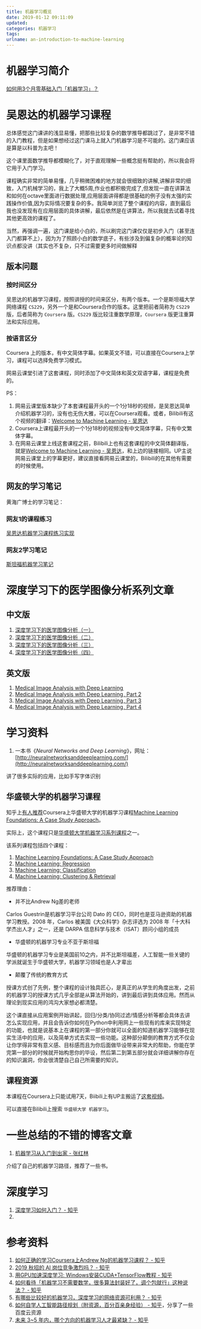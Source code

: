 ```yaml
---
title: 机器学习概览
date: 2019-01-12 09:11:09
updated:
categories: 机器学习
tags:
urlname: an-introduction-to-machine-learning
---
```


# 机器学习简介

[如何用3个月零基础入门「机器学习」？](https://zhuanlan.zhihu.com/p/29704017)

# 吴恩达的机器学习课程

总体感觉这门课讲的浅显易懂，把那些比较复杂的数学推导都跳过了，是非常不错的入门教程，但是如果想经过这门课马上就入门机器学习是不可能的。这门课应该是算是以科普为主吧！

这个课里面数学推导都模糊化了，对于直观理解一些概念挺有帮助的，所以我会将它用于入门学习。

课程确实非常的简单易懂，几乎稍微困难的地方就会很细致的讲解,讲解非常的细致，入门机械学习的，我上了大概5周,作业也都积极完成了,但发现一直在讲算法和如何在octave里面进行数据处理,应用层面讲得都是很基础的例子没有太强的实践操作价值,因为实际情况要复杂的多。我简单浏览了整个课程的内容，直到最后我也没发现有在应用层面的具体讲解，最后依然是在讲算法，所以我就去试着寻找其他更高效的课程了。

当然，再强调一遍，这门课是给小白的，所以刷完这门课仅仅是初步入门（甚至连入门都算不上），因为为了照顾小白的数学底子，有些涉及到偏复杂的概率论的知识点都没讲（其实也不复杂，只不过需要更多时间做解释

## 版本问题

### 按时间区分

吴恩达的机器学习课程，按照讲授的时间来区分，有两个版本。一个是斯坦福大学网络课程 `CS229`，另外一个是和Coursera合作的版本。这里把前者简称为 `CS229` 版，后者简称为 `Coursera` 版。`CS229` 版比较注重数学原理，`Coursera` 版更注重算法和实际应用。

### 按语言区分

Coursera 上的版本，有中文简体字幕。如果英文不错，可以直接在Coursera上学习，课程可以选择免费学习模式。

网易云课堂引进了这套课程，同时添加了中文简体和英文双语字幕，课程是免费的。

PS：

1. 网易云课堂版本缺少了本套课程最开头的一个1分18秒的视频，是吴恩达简单介绍机器学习的，没有也无伤大雅，可以在Coursera观看。或者，Bilibili有这个视频的翻译：[Welcome to Machine Learning - 吴恩达](https://www.bilibili.com/video/av9912938/?p=1)
2. Coursera上课程最开头的一个1分18秒的视频没有中文简体字幕，只有中文繁体字幕。
3. 在网易云课堂上线这套课程之前，Bilibili上也有这套课程的中文简体翻译版，就是[Welcome to Machine Learning - 吴恩达](https://www.bilibili.com/video/av9912938/?p=1)，和上边的链接相同。UP主说网易云课堂上的字幕更好，建议直接看网易云课堂的，Bilibili的在其他有需要的时候使用。

<!-- more -->

## 网友的学习笔记

黄海广博士的学习笔记：

### 网友1的课程练习

[吴恩达机器学习课程练习实现](https://lintingbin2009.github.io/2017/05/01/%E5%90%B4%E6%81%A9%E8%BE%BE%E6%9C%BA%E5%99%A8%E5%AD%A6%E4%B9%A0%E8%AF%BE%E7%A8%8B%E7%BB%83%E4%B9%A0%E5%AE%9E%E7%8E%B0/)

### 网友2学习笔记

[斯坦福机器学习笔记](https://yoyoyohamapi.gitbooks.io/mit-ml/content/)

# 深度学习下的医学图像分析系列文章

## 中文版

1. [深度学习下的医学图像分析（一）](https://www.leiphone.com/news/201706/xwSoWmhNgkn34iGS.html)
1. [深度学习下的医学图像分析（二）](https://www.leiphone.com/news/201706/UvZxrlbedfT7Meid.html)
1. [深度学习下的医学图像分析（三）](https://www.leiphone.com/news/201707/Sm39kRgkg28iwv9s.html)
1. [深度学习下的医学图像分析（四）](https://www.leiphone.com/news/201707/oHpedrbiTzU4nKvK.html)

## 英文版

1. [Medical Image Analysis with Deep Learning ](https://www.kdnuggets.com/2017/03/medical-image-analysis-deep-learning.html)
1. [Medical Image Analysis with Deep Learning , Part 2](https://www.kdnuggets.com/2017/04/medical-image-analysis-deep-learning-part-2.html)
1. [Medical Image Analysis with Deep Learning , Part 3](https://www.kdnuggets.com/2017/06/medical-image-analysis-deep-learning-part-3.html)
1. [Medical Image Analysis with Deep Learning , Part 4](https://www.kdnuggets.com/2017/07/medical-image-analysis-deep-learning-part-4.html)



# 学习资料

1. 一本书《*Neural Networks and Deep Learning*》，网址：[http://neuralnetworksanddeeplearning.com/](http://neuralnetworksanddeeplearning.com/)

讲了很多实际的应用，比如手写字体识别

## 华盛顿大学的机器学习课程

知乎上[有人推荐](https://www.zhihu.com/question/37100214/answer/124815087)Coursera上华盛顿大学的机器学习课程[Machine Learning Foundations: A Case Study Approach](https://www.coursera.org/learn/ml-foundations)。

实际上，这个课程只是[华盛顿大学机器学习系列课程](https://www.coursera.org/specializations/machine-learning)之一。

该系列课程包括四个课程：

1. [Machine Learning Foundations: A Case Study Approach](https://www.coursera.org/learn/ml-foundations)
2. [Machine Learning: Regression](https://www.coursera.org/learn/ml-regression)
3. [Machine Learning: Classification](https://www.coursera.org/learn/ml-classification)
4. [Machine Learning: Clustering & Retrieval](https://www.coursera.org/learn/ml-clustering-and-retrieval)

推荐理由：

- 并不比Andrew Ng差的老师

Carlos Guestrin是机器学习平台公司 Dato 的 CEO，同时也是亚马逊资助的机器学习教授。2008 年，Carlos 被美国《大众科学》杂志评选为 2008 年「十大科学杰出人才」之一，还是 DARPA 信息科学与技术（ISAT）顾问小组的成员

- 华盛顿的机器学习专业不亚于斯坦福

华盛顿的机器学习专业是美国前10之内，并不比斯坦福差，人工智能一些关键的学派就诞生于华盛顿大学，机器学习领域也是人才辈出

- 颠覆了传统的教育方式

授课方式创了先例，整个课程的设计独具匠心，是真正的从学生的角度出发，之前的机器学习的授课方式几乎全部是从算法开始的，讲到最后讲到具体应用。然而从理论到现实应用的鸿沟大家想必都清楚。

这个课直接从应用案例开始讲起，回归/分类/协同过滤/情感分析等都会具体去讲怎么实现应用，并且会告诉你如何在Python中利用网上一些现有的库来实现特定的功能，也就是说基本上在课程的第一部分你就可以全面的知道机器学习能够在现实生活中的应用，以及简单方式去实现一些功能。这种部分颠倒的教育方式不仅会让你学得非常有意义感、目标感而且为你后面做毕设带来非常大的帮助，你能在学完第一部分的时候就开始构思你的毕设，然后第二到第五部分就会详细讲解你存在的知识漏洞，你会很清楚自己自己所需要的知识。

## 课程资源

本课程在Coursera上只能试用7天，Biibili上有UP主搬运了[这套视频](https://www.bilibili.com/video/av17946712)。

可以直接在Bilibili上搜索 `华盛顿大学 机器学习`。

# 一些总结的不错的博客文章

1. [机器学习从入门到出家 - 张红林](https://cloud.tencent.com/developer/article/1004887)

介绍了自己的机器学习路径，推荐了一些书。





# 深度学习

1. [深度学习如何入门？ - 知乎](https://www.zhihu.com/question/26006703)
2. 

# 参考资料

1. [如何正确的学习Coursera上Andrew Ng的机器学习课程？ - 知乎](https://www.zhihu.com/question/37100214)
2. [2019 秋招的 AI 岗位竞争激烈吗？ - 知乎](https://www.zhihu.com/question/286925266)
3. [用GPU加速深度学习: Windows安装CUDA+TensorFlow教程 - 知乎](https://zhuanlan.zhihu.com/p/29841665)
4. [如何看待「机器学习不需要数学，很多算法封装好了，调个包就行」这种说法？ - 知乎](https://www.zhihu.com/question/60064269)
5. [有哪些比较好的机器学习，深度学习的网络资源可利用？ - 知乎](https://www.zhihu.com/question/43664024)
6. [如何自学人工智能路径规划（附资源，百分百亲身经验） - 知乎](https://www.v2ex.com/t/480081)，分享了一些百度云资源
7. [未来 3~5 年内，哪个方向的机器学习人才最紧缺？ - 知乎](https://www.zhihu.com/question/63883507)

